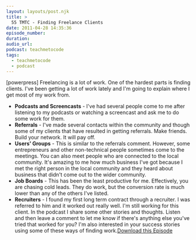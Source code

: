 ```yaml
---
layout: layouts/post.njk
title: >
  55 TMTC - Finding Freelance Clients
date: 2011-04-28 14:35:36
episode_number:
duration:
audio_url:
podcast: teachmetocode
tags:
  - teachmetocode
  - podcast
---
```


[powerpress] Freelancing is a lot of work. One of the hardest parts is finding clients. I've been getting a lot of work lately and I'm going to explain where I get most of my work from.

- **Podcasts and Screencasts** - I've had several people come to me after listening to my podcasts or watching a screencast and ask me to do some work for them.
- **Referrals** - I've made several contacts within the community and though some of my clients that have resulted in getting referrals. Make friends. Build your network. It will pay off.
- **Users' Groups** - This is similar to the referrals comment. However, some entrepreneurs and other non-technical people sometimes come to the meetings. You can also meet people who are connected to the local community. It's amazing to me how much business I've got because I met the right person in the local community and they heard about business that didn't come out to the wider community.
- **Job Boards** - This has been the least productive for me. Effectively, you are chasing cold leads. They do work, but the conversion rate is much lower than any of the others I've listed.
- **Recruiters** - I found my first long term contract through a recruiter. I was referred to him and it worked out really well. I'm still working for this client.
  In the podcast I share some other stories and thoughts. Listen and then leave a comment to let me know if there's anything else you've tried that worked for you? I'm also interested in your success stories using some of these ways of finding work.[Download this Episode](http://traffic.libsyn.com/charlesmaxwood/TMTC55FindingFreelanceClients.mp3)
